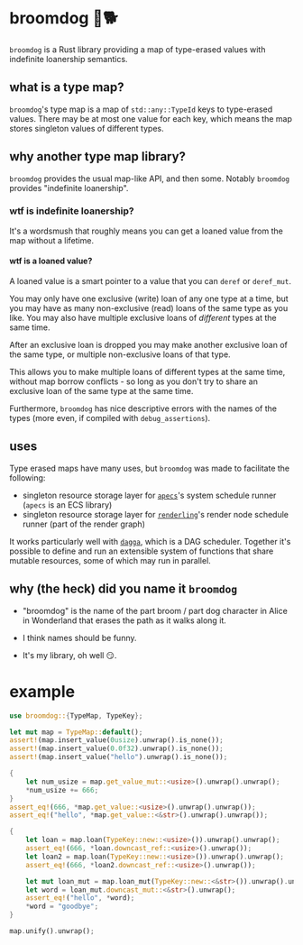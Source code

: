 # broomdog 🧹🐕

`broomdog` is a Rust library providing a map of type-erased values with indefinite loanership semantics.

## what is a type map?

`broomdog`'s type map is a map of `std::any::TypeId` keys to type-erased values.
There may be at most one value for each key, which means the map stores singleton values of different types.

## why another type map library?

`broomdog` provides the usual map-like API, and then some.
Notably `broomdog` provides "indefinite loanership".

### wtf is indefinite loanership?

It's a wordsmush that roughly means you can get a loaned value from the map without
a lifetime.

#### wtf is a loaned value?

A loaned value is a smart pointer to a value that you can `deref` or `deref_mut`.

You may only have one exclusive (write) loan of any one type at a time, but you may have as many non-exclusive (read) loans of the same type as you like. You may also have multiple exclusive loans of _different_ types at the same time.

After an exclusive loan is dropped you may make another exclusive loan of the same type, or multiple non-exclusive loans of that type.

This allows you to make multiple loans of different types at the same time, without map borrow conflicts - so long as you don't try to share an exclusive loan of the same type at the same time.

Furthermore, `broomdog` has nice descriptive errors with the names of the types (more even, if compiled with `debug_assertions`).

## uses

Type erased maps have many uses, but `broomdog` was made to facilitate the following:

* singleton resource storage layer for [`apecs`](https://github.com/schell/apecs)'s system schedule runner (`apecs` is an ECS library)
* singleton resource storage layer for [`renderling`](https://github.com/schell/renderling)'s render node schedule runner (part of the render graph)

It works particularly well with [`dagga`](https://github.com/schell/dagga), which is a DAG scheduler.
Together it's possible to define and run an extensible system of functions that share mutable resources, some of which may run in parallel.


## why (the heck) did you name it `broomdog`

* "broomdog" is the name of the part broom / part dog character in Alice in Wonderland that erases the path as it walks along it.

* I think names should be funny.

* It's my library, oh well 😏.

# example

```rust
use broomdog::{TypeMap, TypeKey};

let mut map = TypeMap::default();
assert!(map.insert_value(0usize).unwrap().is_none());
assert!(map.insert_value(0.0f32).unwrap().is_none());
assert!(map.insert_value("hello").unwrap().is_none());

{
    let num_usize = map.get_value_mut::<usize>().unwrap().unwrap();
    *num_usize += 666;
}
assert_eq!(666, *map.get_value::<usize>().unwrap().unwrap());
assert_eq!("hello", *map.get_value::<&str>().unwrap().unwrap());

{
    let loan = map.loan(TypeKey::new::<usize>()).unwrap().unwrap();
    assert_eq!(666, *loan.downcast_ref::<usize>().unwrap());
    let loan2 = map.loan(TypeKey::new::<usize>()).unwrap().unwrap();
    assert_eq!(666, *loan2.downcast_ref::<usize>().unwrap());

    let mut loan_mut = map.loan_mut(TypeKey::new::<&str>()).unwrap().unwrap();
    let word = loan_mut.downcast_mut::<&str>().unwrap();
    assert_eq!("hello", *word);
    *word = "goodbye";
}

map.unify().unwrap();
```
